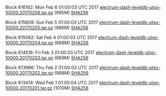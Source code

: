 Block 616162: Mon Feb  6 01:00:03 UTC 2017 [electrum-dash-leveldb-utxo-10000.20170206.tar.gz](https://transfer.sh/a6XFg/electrum-dash-leveldb-utxo-10000.20170206.tar.gz) (995M) [SHA256](https://transfer.sh/5DLRJ/electrum-dash-leveldb-utxo-10000.20170206.tar.gz.sha256)

Block 615609: Sun Feb  5 01:00:03 UTC 2017 [electrum-dash-leveldb-utxo-10000.20170205.tar.gz](https://transfer.sh/z3URJ/electrum-dash-leveldb-utxo-10000.20170205.tar.gz) (986M) [SHA256](https://transfer.sh/4Z6GC/electrum-dash-leveldb-utxo-10000.20170205.tar.gz.sha256)

Block 615062: Sat Feb  4 01:00:03 UTC 2017 [electrum-dash-leveldb-utxo-10000.20170204.tar.gz](https://transfer.sh/TbRGn/electrum-dash-leveldb-utxo-10000.20170204.tar.gz) (988M) [SHA256](https://transfer.sh/k3KHV/electrum-dash-leveldb-utxo-10000.20170204.tar.gz.sha256)

Block 614518: Fri Feb  3 01:00:03 UTC 2017 [electrum-dash-leveldb-utxo-10000.20170203.tar.gz](https://transfer.sh/ktazN/electrum-dash-leveldb-utxo-10000.20170203.tar.gz) (989M) [SHA256](https://transfer.sh/iVuuH/electrum-dash-leveldb-utxo-10000.20170203.tar.gz.sha256)

Block 613966: Thu Feb  2 01:00:03 UTC 2017 [electrum-dash-leveldb-utxo-10000.20170202.tar.gz](https://transfer.sh/CPQIc/electrum-dash-leveldb-utxo-10000.20170202.tar.gz) (988M) [SHA256](https://transfer.sh/w45Nu/electrum-dash-leveldb-utxo-10000.20170202.tar.gz.sha256)

Block 613414: Wed Feb  1 01:00:04 UTC 2017 [electrum-dash-leveldb-utxo-10000.20170201.tar.gz](https://transfer.sh/dfggh/electrum-dash-leveldb-utxo-10000.20170201.tar.gz) (1010M) [SHA256](https://transfer.sh/Po3GQ/electrum-dash-leveldb-utxo-10000.20170201.tar.gz.sha256)
